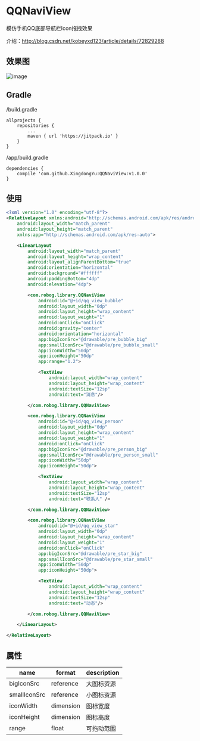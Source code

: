 # QQNaviView
模仿手机QQ底部导航栏Icon拖拽效果

介绍：http://blog.csdn.net/kobeyxd123/article/details/72829288

效果图
---
![image](http://img.blog.csdn.net/20170601105942711?watermark/2/text/aHR0cDovL2Jsb2cuY3Nkbi5uZXQva29iZXl4ZDEyMw==/font/5a6L5L2T/fontsize/400/fill/I0JBQkFCMA==/dissolve/70/gravity/Center)

Gradle
---

/build.gradle
```
allprojects {
	repositories {
		...
		maven { url 'https://jitpack.io' }
	}
}
```

/app/build.gradle
```
dependencies {
	compile 'com.github.XingdongYu:QQNaviView:v1.0.0'
}
```
使用
---
```xml
<?xml version="1.0" encoding="utf-8"?>
<RelativeLayout xmlns:android="http://schemas.android.com/apk/res/android"
    android:layout_width="match_parent"
    android:layout_height="match_parent"
    xmlns:app="http://schemas.android.com/apk/res-auto">

    <LinearLayout
        android:layout_width="match_parent"
        android:layout_height="wrap_content"
        android:layout_alignParentBottom="true"
        android:orientation="horizontal"
        android:background="#ffffff"
        android:paddingBottom="4dp"
        android:elevation="4dp">

        <com.robog.library.QQNaviView
            android:id="@+id/qq_view_bubble"
            android:layout_width="0dp"
            android:layout_height="wrap_content"
            android:layout_weight="1"
            android:onClick="onClick"
            android:gravity="center"
            android:orientation="horizontal"
            app:bigIconSrc="@drawable/pre_bubble_big"
            app:smallIconSrc="@drawable/pre_bubble_small"
            app:iconWidth="50dp"
            app:iconHeight="50dp"
            app:range="1.2">

            <TextView
                android:layout_width="wrap_content"
                android:layout_height="wrap_content"
                android:textSize="12sp"
                android:text="消息"/>

        </com.robog.library.QQNaviView>

        <com.robog.library.QQNaviView
            android:id="@+id/qq_view_person"
            android:layout_width="0dp"
            android:layout_height="wrap_content"
            android:layout_weight="1"
            android:onClick="onClick"
            app:bigIconSrc="@drawable/pre_person_big"
            app:smallIconSrc="@drawable/pre_person_small"
            app:iconWidth="50dp"
            app:iconHeight="50dp">

            <TextView
                android:layout_width="wrap_content"
                android:layout_height="wrap_content"
                android:textSize="12sp"
                android:text="联系人" />

        </com.robog.library.QQNaviView>

        <com.robog.library.QQNaviView
            android:id="@+id/qq_view_star"
            android:layout_width="0dp"
            android:layout_height="wrap_content"
            android:layout_weight="1"
            android:onClick="onClick"
            app:bigIconSrc="@drawable/pre_star_big"
            app:smallIconSrc="@drawable/pre_star_small"
            app:iconWidth="50dp"
            app:iconHeight="50dp">

            <TextView
                android:layout_width="wrap_content"
                android:layout_height="wrap_content"
                android:textSize="12sp"
                android:text="动态"/>

        </com.robog.library.QQNaviView>

    </LinearLayout>

</RelativeLayout>
```
属性
---
| name         | format    | description |
| -------------|-----------| ------------|
| bigIconSrc   | reference |  大图标资源  |
| smallIconSrc | reference |  小图标资源  |
| iconWidth    | dimension |  图标宽度    |
| iconHeight   | dimension |  图标高度    |
| range        | float     |  可拖动范围  |
  

